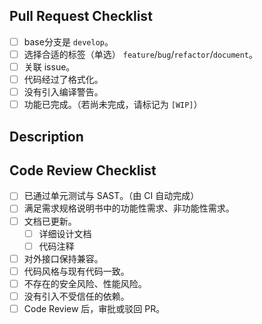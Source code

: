 <!-- 请先阅览 [开发者指南](https://github.com/xezzon/zeroweb-spring/CONTRIBUTING.md) -->

## Pull Request Checklist

- [ ] base分支是 `develop`。
- [ ] 选择合适的标签（单选） `feature`/`bug`/`refactor`/`document`。
- [ ] 关联 issue。
- [ ] 代码经过了格式化。
- [ ] 没有引入编译警告。
- [ ] 功能已完成。（若尚未完成，请标记为 `[WIP]`）

## Description

## Code Review Checklist

- [ ] 已通过单元测试与 SAST。（由 CI 自动完成）
- [ ] 满足需求规格说明书中的功能性需求、非功能性需求。
- [ ] 文档已更新。
  - [ ] 详细设计文档
  - [ ] 代码注释
- [ ] 对外接口保持兼容。
- [ ] 代码风格与现有代码一致。
- [ ] 不存在的安全风险、性能风险。
- [ ] 没有引入不受信任的依赖。
- [ ] Code Review 后，审批或驳回 PR。
